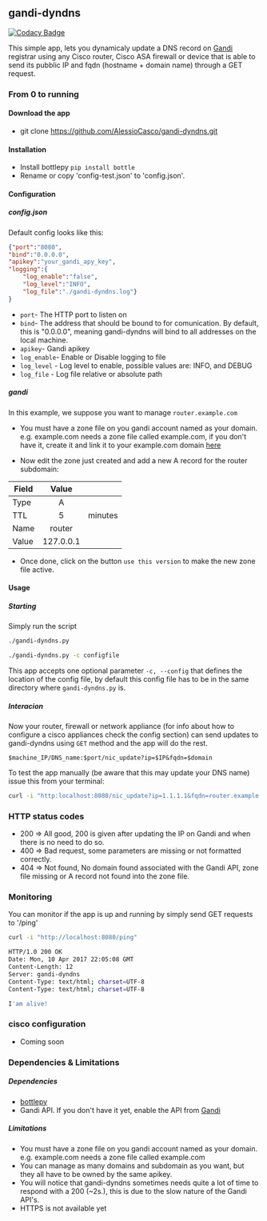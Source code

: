 gandi-dyndns
----

[![Codacy Badge](https://api.codacy.com/project/badge/Grade/b9839366b85b4ba6b4e28d8e757ea0b8)](https://www.codacy.com/app/AlessioCasco/gandi-dyndns?utm_source=github.com&utm_medium=referral&utm_content=AlessioCasco/gandi-dyndns&utm_campaign=badger)

This simple app, lets you dynamicaly update a DNS record on [Gandi](https://www.gandi.net) registrar using any Cisco router, Cisco ASA firewall or device that is able to send its pubblic IP and fqdn (hostname + domain name) through a GET request.


### From 0 to running

#### Download the app
* git clone https://github.com/AlessioCasco/gandi-dyndns.git

#### Installation
* Install bottlepy `pip install bottle`
* Rename or copy 'config-test.json' to 'config.json'.

#### Configuration

##### config.json
Default config looks like this:

```json
{"port":"8080",
"bind":"0.0.0.0",
"apikey":"your_gandi_apy_key",
"logging":{
    "log_enable":"false",
    "log_level":"INFO",
    "log_file":"./gandi-dyndns.log"}
}
```
- `port`- The HTTP port to listen on
- `bind`- The address that should be bound to for comunication. By default, this is "0.0.0.0", meaning gandi-dyndns will bind to all addresses on the local machine.
- `apikey`- Gandi apikey
- `log_enable`- Enable or Disable logging to file
- `log_level` - Log level to enable, possible values are: INFO, and DEBUG
- `log_file` - Log file relative or absolute path

##### gandi
In this example, we suppose you want to manage `router.example.com`
* You must have a zone file on you gandi account named as your domain. e.g. example.com needs a zone file called example.com, if you don't have it, create it and link it to your example.com domain [here](https://www.gandi.net/admin/domain/zone/list)

* Now edit the zone just created and add a new A record for the router subdomain:

|Field  | Value     |         |
| ------|:---------:|--------:|
| Type  | A         |         |
| TTL   | 5         | minutes |
| Name  | router    |         |
| Value | 127.0.0.1 |         |

* Once done, click on the button `use this version` to make the new zone file active.

#### Usage
##### Starting
Simply run the script

```bash
./gandi-dyndns.py
```

```bash
./gandi-dyndns.py -c configfile
```
This app accepts one optional parameter `-c, --config` that defines the location of the config file, by default this config file has to be in the same directory where `gandi-dyndns.py` is.

##### Interacion
Now your router, firewall or network appliance (for info about how to configure a cisco appliances check the config section) can send updates to gandi-dyndns using `GET` method and the app will do the rest.

```
$machine_IP/DNS_name:$port/nic_update?ip=$IP&fqdn=$domain
```

To test the app manually (be aware that this may update your DNS name) issue this from your terminal:

```bash
curl -i "http:localhost:8080/nic_update?ip=1.1.1.1&fqdn=router.example.com
```


### HTTP status codes
* 200 => All good, 200 is given after updating the IP on Gandi and when there is no need to do so.
* 400 => Bad request, some parameters are missing or not formatted correctly.
* 404 => Not found, No domain found associated with the Gandi API, zone file missing or A record not found into the zone file.


### Monitoring
You can monitor if the app is up and running by simply send GET requests to '/ping'

```bash
curl -i "http://localhost:8080/ping"

HTTP/1.0 200 OK
Date: Mon, 10 Apr 2017 22:05:08 GMT
Content-Length: 12
Server: gandi-dyndns
Content-Type: text/html; charset=UTF-8
Content-Type: text/html; charset=UTF-8

I'am alive!
```


### cisco configuration
* Coming soon


### Dependencies & Limitations

##### Dependencies
* [bottlepy](bottlepy.org)
* Gandi API. If you don't have it yet, enable the API from [Gandi](https://www.gandi.net/admin/api_key)

##### Limitations
* You must have a zone file on you gandi account named as your domain. e.g. example.com needs a zone file called example.com
* You can manage as many domains and subdomain as you want, but they all have to be owned by the same apikey.
* You will notice that gandi-dyndns sometimes needs quite a lot of time to respond with a 200 (~2s.), this is due to the slow nature of the Gandi API's.
* HTTPS is not available yet
